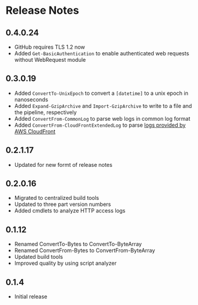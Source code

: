 # Release Notes

## 0.4.0.24

- GitHub requires TLS 1.2 now
- Added `Get-BasicAuthentication` to enable authenticated web requests without WebRequest module

## 0.3.0.19

- Added `ConvertTo-UnixEpoch` to convert a `[datetime]` to a unix epoch in nanoseconds
- Added `Expand-GzipArchive` and `Import-GzipArchive` to write to a file and the pipeline, respectively
- Added `ConvertFrom-CommonLog` to parse web logs in common log format
- Added `ConvertFrom-CloudFrontExtendedLog` to parse [logs provided by AWS CloudFront](https://docs.aws.amazon.com/AmazonCloudFront/latest/DeveloperGuide/AccessLogs.html#BasicDistributionFileFormat)

## 0.2.1.17

- Updated for new formt of release notes

## 0.2.0.16

- Migrated to centralized build tools
- Updated to three part version numbers
- Added cmdlets to analyze HTTP access logs

## 0.1.12

- Renamed ConvertTo-Bytes to ConvertTo-ByteArray
- Renamed ConvertFrom-Bytes to ConvertFrom-ByteArray
- Updated build tools
- Improved quality by using script analyzer

## 0.1.4

- Initial release